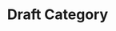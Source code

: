 ---
title: Draft Category
description: A description of this category
image:

# Badge style
style:
    background: "#2a9d8f"
    color: "#fff"
---